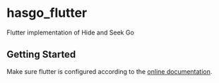 # hasgo_flutter

Flutter implementation of Hide and Seek Go

## Getting Started

Make sure flutter is configured according to the [online documentation](https://flutter.io/docs).